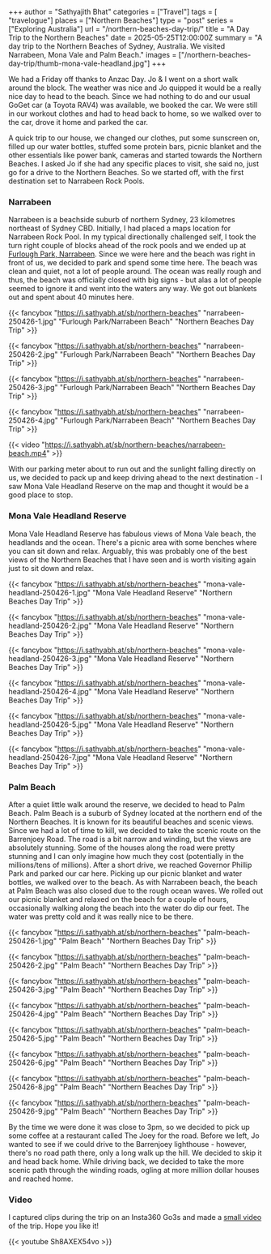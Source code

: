 +++
author = "Sathyajith Bhat"
categories = ["Travel"]
tags = [ "travelogue"]
places = ["Northern Beaches"]
type = "post"
series = ["Exploring Australia"]
url = "/northern-beaches-day-trip/"
title = "A Day Trip to the Northern Beaches"
date = 2025-05-25T12:00:00Z
summary = "A day trip to the Northern Beaches of Sydney, Australia. We visited Narrabeen, Mona Vale and Palm Beach."
images = ["/northern-beaches-day-trip/thumb-mona-vale-headland.jpg"]
+++

We had a Friday off thanks to Anzac Day. Jo & I went on a short walk around the block. The weather was nice and Jo quipped it would be a really nice day to head to the beach. Since we had nothing to do and our usual GoGet car (a Toyota RAV4) was available, we booked the car. We were still in our workout clothes and had to head back to home, so we walked over to the car, drove it home and parked the car.

A quick trip to our house, we changed our clothes, put some sunscreen on, filled up our water bottles, stuffed some protein bars, picnic blanket and the other essentials like power bank, cameras and started towards the Northern Beaches. I asked Jo if she had any specific places to visit, she said no, just go for a drive to the Northern Beaches. So we started off, with the first destination set to Narrabeen Rock Pools.

### Narrabeen 

Narrabeen is a beachside suburb of northern Sydney, 23 kilometres northeast of Sydney CBD. Initially, I had placed a maps location for Narrabeen Rock Pool. In my typical directionally challenged self, I took the turn right couple of blocks ahead of the rock pools and we ended up at [Furlough Park, Narrabeen](https://maps.app.goo.gl/1PrPantu81LYMJX36). Since we were here and the beach was right in front of us, we decided to park and spend some time here. The beach was clean and quiet, not a lot of people around. The ocean was really rough and thus, the beach was officially closed with big signs - but alas a lot of people seemed to ignore it and went into the waters any way. We got out blankets out and spent about 40 minutes here.

  {{< fancybox "https://i.sathyabh.at/sb/northern-beaches" "narrabeen-250426-1.jpg" "Furlough Park/Narrabeen Beach" "Northern Beaches Day Trip" >}}

  {{< fancybox "https://i.sathyabh.at/sb/northern-beaches" "narrabeen-250426-2.jpg" "Furlough Park/Narrabeen Beach" "Northern Beaches Day Trip" >}}

  {{< fancybox "https://i.sathyabh.at/sb/northern-beaches" "narrabeen-250426-3.jpg" "Furlough Park/Narrabeen Beach" "Northern Beaches Day Trip" >}}

  {{< fancybox "https://i.sathyabh.at/sb/northern-beaches" "narrabeen-250426-4.jpg" "Furlough Park/Narrabeen Beach" "Northern Beaches Day Trip" >}}

  {{< video "https://i.sathyabh.at/sb/northern-beaches/narrabeen-beach.mp4" >}}

With our parking meter about to run out and the sunlight falling directly on us, we decided to pack up and keep driving ahead to the next destination - I saw Mona Vale Headland Reserve on the map and thought it would be a good place to stop.

### Mona Vale Headland Reserve

Mona Vale Headland Reserve has fabulous views of Mona Vale beach, the headlands and the ocean. There's a picnic area with some benches where you can sit down and relax. Arguably, this was probably one of the best views of the Northern Beaches that I have seen and is worth visiting again just to sit down and relax.

  {{< fancybox "https://i.sathyabh.at/sb/northern-beaches" "mona-vale-headland-250426-1.jpg" "Mona Vale Headland Reserve" "Northern Beaches Day Trip" >}}

  {{< fancybox "https://i.sathyabh.at/sb/northern-beaches" "mona-vale-headland-250426-2.jpg" "Mona Vale Headland Reserve" "Northern Beaches Day Trip" >}}

  {{< fancybox "https://i.sathyabh.at/sb/northern-beaches" "mona-vale-headland-250426-3.jpg" "Mona Vale Headland Reserve" "Northern Beaches Day Trip" >}}

  {{< fancybox "https://i.sathyabh.at/sb/northern-beaches" "mona-vale-headland-250426-4.jpg" "Mona Vale Headland Reserve" "Northern Beaches Day Trip" >}}

  {{< fancybox "https://i.sathyabh.at/sb/northern-beaches" "mona-vale-headland-250426-5.jpg" "Mona Vale Headland Reserve" "Northern Beaches Day Trip" >}}

  {{< fancybox "https://i.sathyabh.at/sb/northern-beaches" "mona-vale-headland-250426-7.jpg" "Mona Vale Headland Reserve" "Northern Beaches Day Trip" >}}

### Palm Beach 

After a quiet little walk around the reserve, we decided to head to Palm Beach. Palm Beach is a suburb of Sydney located at the northern end of the Northern Beaches. It is known for its beautiful beaches and scenic views. Since we had a lot of time to kill, we decided to take the scenic route on the Barrenjoey Road. The road is a bit narrow and winding, but the views are absolutely stunning. Some of the houses along the road were pretty stunning and I can only imagine how much they cost (potentially in the millions/tens of millions). After a short drive, we reached Governor Phillip Park and parked our car here. Picking up our picnic blanket and water bottles, we walked over to the beach. As with Narrabeen beach, the beach at Palm Beach was also closed due to the rough ocean waves. We rolled out our picnic blanket and relaxed on the beach for a couple of hours, occasionally walking along the beach into the water do dip our feet. The water was pretty cold and it was really nice to be there.

  {{< fancybox "https://i.sathyabh.at/sb/northern-beaches" "palm-beach-250426-1.jpg" "Palm Beach" "Northern Beaches Day Trip" >}}

  {{< fancybox "https://i.sathyabh.at/sb/northern-beaches" "palm-beach-250426-2.jpg" "Palm Beach" "Northern Beaches Day Trip" >}}

  {{< fancybox "https://i.sathyabh.at/sb/northern-beaches" "palm-beach-250426-3.jpg" "Palm Beach" "Northern Beaches Day Trip" >}}

  {{< fancybox "https://i.sathyabh.at/sb/northern-beaches" "palm-beach-250426-4.jpg" "Palm Beach" "Northern Beaches Day Trip" >}}

  {{< fancybox "https://i.sathyabh.at/sb/northern-beaches" "palm-beach-250426-5.jpg" "Palm Beach" "Northern Beaches Day Trip" >}}

  {{< fancybox "https://i.sathyabh.at/sb/northern-beaches" "palm-beach-250426-6.jpg" "Palm Beach" "Northern Beaches Day Trip" >}}

  {{< fancybox "https://i.sathyabh.at/sb/northern-beaches" "palm-beach-250426-8.jpg" "Palm Beach" "Northern Beaches Day Trip" >}}

  {{< fancybox "https://i.sathyabh.at/sb/northern-beaches" "palm-beach-250426-9.jpg" "Palm Beach" "Northern Beaches Day Trip" >}}

By the time we were done it was close to 3pm, so we decided to pick up some coffee at a restaurant called The Joey for the road. Before we left, Jo wanted to see if we could drive to the Barrenjoey lighthouse - however, there's no road path there, only a long walk up the hill. We decided to skip it and head back home. While driving back, we decided to take the more scenic path through the winding roads, ogling at more million dollar houses and reached home.

### Video 

I captured clips during the trip on an Insta360 Go3s and made a [small video](https://www.youtube.com/watch?v=Sh8AXEX54vo) of the trip. Hope you like it! 

  {{< youtube Sh8AXEX54vo >}}

